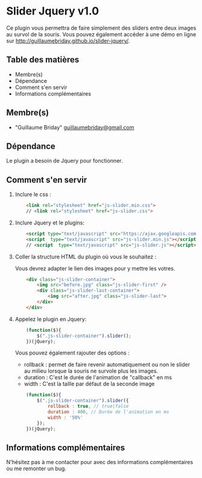 # Slider Jquery v1.0

Ce plugin vous permettra de faire simplement des sliders entre deux images au survol de la souris.
Vous pouvez également accéder à une démo en ligne sur http://guillaumebriday.github.io/slider-jquery/.

## Table des matières

* Membre(s)
* Dépendance
* Comment s'en servir
* Informations complémentaires


## Membre(s)

* "Guillaume Briday" <guillaumebriday@gmail.com>

## Dépendance

Le plugin a besoin de Jquery pour fonctionner.

## Comment s'en servir

1. Inclure le css :

    ```html
        <link rel="stylesheet" href="js-slider.min.css">
        // <link rel="stylesheet" href="js-slider.css">
    ```

2. Inclure Jquery et le plugins:

    ```html
        <script type="text/javascript" src="https://ajax.googleapis.com/ajax/libs/jquery/2.1.3/jquery.min.js"></script>
        <script  type="text/javascript" src="js-slider.min.js"></script>
        // <script  type="text/javascript" src="js-slider.js"></script>
    ```

3. Coller la structure HTML du plugin où vous le souhaitez :

    Vous devrez adapter le lien des images pour y mettre les votres.

    ```html
        <div class="js-slider-container">
            <img src="before.jpg" class="js-slider-first" />
            <div class="js-slider-last-container">
                <img src="after.jpg" class="js-slider-last">
            </div>
        </div>
    ```


4. Appelez le plugin en Jquery:

    ```javascript
        (function($){
            $(".js-slider-container").slider();
        })(jQuery);
    ```

    Vous pouvez également rajouter des options :

    * rollback : permet de faire revenir automatiquement ou non le slider au milieu lorsque la souris ne survole plus les images.
    * duration : C'est le durée de l'animation de "callback" en ms
    * width : C'est la taille par défaut de la seconde image

    ```javascript
        (function($){
            $(".js-slider-container").slider({
                rollback : true, // true|false
                duration : 400, // Durée de l'animation en ms
                width : '50%'
            });
        })(jQuery);
    ```

## Informations complémentaires

N'hésitez pas à me contacter pour avec des informations complémentaires ou me remonter un bug.
